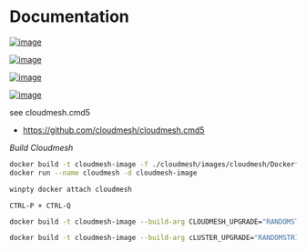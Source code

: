 Documentation
=============

[![image](https://img.shields.io/travis/TankerHQ/cloudmesh-bar.svg?branch=master)](https://travis-ci.org/TankerHQ/cloudmesn-bar)

[![image](https://img.shields.io/pypi/pyversions/cloudmesh-bar.svg)](https://pypi.org/project/cloudmesh-bar)

[![image](https://img.shields.io/pypi/v/cloudmesh-bar.svg)](https://pypi.org/project/cloudmesh-bar/)

[![image](https://img.shields.io/github/license/TankerHQ/python-cloudmesh-bar.svg)](https://github.com/TankerHQ/python-cloudmesh-bar/blob/master/LICENSE)

see cloudmesh.cmd5

* https://github.com/cloudmesh/cloudmesh.cmd5


*Build Cloudmesh*
```sh
docker build -t cloudmesh-image -f ./cloudmesh/images/cloudmesh/Dockerfile .
docker run --name cloudmesh -d cloudmesh-image
```
```sh
winpty docker attach cloudmesh
```
`CTRL-P + CTRL-Q`

```sh
docker build -t cloudmesh-image --build-arg CLOUDMESH_UPGRADE="RANDOMSTRING" -f cloudmesh-cluster/cloudmesh/images/cloudmesh/Dockerfile cloudmesh-cluster/.
```

```sh
docker build -t cloudmesh-image --build-arg cLUSTER_UPGRADE="RANDOMSTRING" -f cloudmesh-cluster/cloudmesh/images/cloudmesh/Dockerfile cloudmesh-cluster/.
```